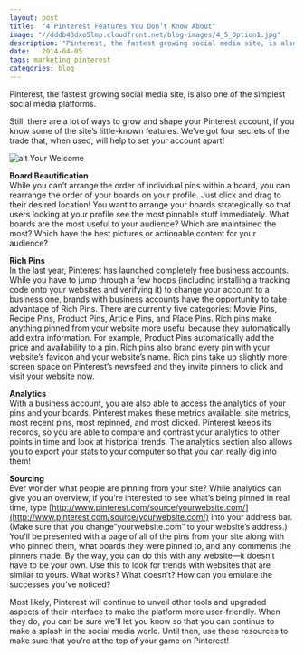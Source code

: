 ```yaml
---
layout: post
title:  "4 Pinterest Features You Don’t Know About"
image: "//dddb43dxo5lmp.cloudfront.net/blog-images/4_5_Option1.jpg"
description: "Pinterest, the fastest growing social media site, is also one of the simplest social media platforms. Do you know the site’s best kept secrets?"
date:   2014-04-05
tags: marketing pinterest
categories: blog
---
```


Pinterest, the fastest growing social media site, is also one of the simplest social media platforms. 

Still, there are a lot of ways to grow and shape your Pinterest account, if you know some of the site’s little-known features.  We’ve got four secrets of the trade that, when used, will help to set your account apart!

![alt Your Welcome](//dddb43dxo5lmp.cloudfront.net/blog-images/yourwelcome.gif "Your Welcome")

**Board Beautification**<br>
While you can’t arrange the order of individual pins within a board, you can rearrange the order of your boards on your profile. Just click and drag to their desired location!  You want to arrange your boards strategically so that users looking at your profile see the most pinnable stuff immediately. What boards are the most useful to your audience? Which are maintained the most? Which have the best pictures or actionable content for your audience?

**Rich Pins**<br>
In the last year, Pinterest has launched completely free business accounts. While you have to jump through a few hoops (including installing a tracking code onto your websites and verifying it) to change your account to a business one, brands with business accounts have the opportunity to take advantage of Rich Pins. There are currently five categories: Movie Pins, Recipe Pins, Product Pins, Article Pins, and Place Pins.  Rich pins make anything pinned from your website more useful because they automatically add extra information. For example, Product Pins automatically add the price and availability to a pin. Rich pins also brand every pin with your website’s favicon and your website’s name.  Rich pins take up slightly more screen space on Pinterest’s newsfeed and they invite pinners to click and visit your website now.

**Analytics**<br>
With a business account, you are also able to access the analytics of your pins and your boards. Pinterest makes these metrics available: site metrics, most recent pins, most repinned, and most clicked. Pinterest keeps its records, so you are able to compare and contrast your analytics to other points in time and look at historical trends. The analytics section also allows you to export your stats to your computer so that you can really dig into them!

**Sourcing**<br>
Ever wonder what people are pinning from your site? While analytics can give you an overview, if you’re interested to see what’s being pinned in real time, type [http://www.pinterest.com/source/yourwebsite.com/](http://www.pinterest.com/source/yourwebsite.com/) into your address bar. (Make sure that you change”yourwebsite.com” to your website’s address.) You’ll be presented with a page of all of the pins from your site along with who pinned them, what boards they were pinned to, and any comments the pinners made. By the way, you can do this with any website—it doesn’t have to be your own. Use this to look for trends with websites that are similar to yours. What works? What doesn’t? How can you emulate the successes you’ve noticed?

Most likely, Pinterest will continue to unveil other tools and upgraded aspects of their interface to make the platform more user-friendly. When they do, you can be sure we’ll let you know so that you can continue to make a splash in the social media world. Until then, use these resources to make sure that you’re at the top of your game on Pinterest!

